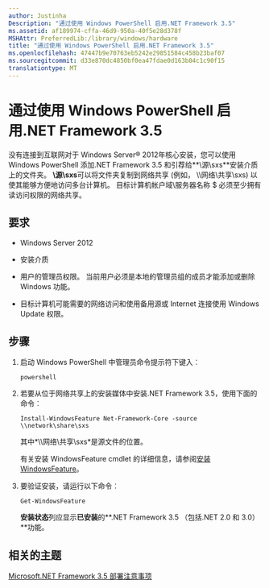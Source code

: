 ```yaml
---
author: Justinha
Description: "通过使用 Windows PowerShell 启用.NET Framework 3.5"
ms.assetid: af189974-cffa-46d9-950a-40f5e28d378f
MSHAttr: PreferredLib:/library/windows/hardware
title: "通过使用 Windows PowerShell 启用.NET Framework 3.5"
ms.openlocfilehash: 47447b9e70763eb5242e29851584c458b23baf07
ms.sourcegitcommit: d33e870dc4850bf0ea47fdae0d163b04c1c90f15
translationtype: MT
---
```

# <a name="enable-net-framework-35-by-using-windows-powershell"></a>通过使用 Windows PowerShell 启用.NET Framework 3.5


没有连接到互联网对于 Windows Server® 2012年核心安装，您可以使用 Windows PowerShell 添加.NET Framework 3.5 和引荐给**\\源\\sxs**安装介质上的文件夹。 **\\源\\sxs**可以将文件夹复制到网络共享 (例如， \\\\网络\\共享\\sxs) 以使其能够方便地访问多台计算机。 目标计算机帐户域\\服务器名称 $ 必须至少拥有读访问权限的网络共享。

## <a name="span-idrequirementsspanspan-idrequirementsspanspan-idrequirementsspanrequirements"></a><span id="Requirements"></span><span id="requirements"></span><span id="REQUIREMENTS"></span>要求


-   Windows Server 2012

-   安装介质

-   用户的管理员权限。 当前用户必须是本地的管理员组的成员才能添加或删除 Windows 功能。

-   目标计算机可能需要的网络访问和使用备用源或 Internet 连接使用 Windows Update 权限。

## <a name="span-idstepsspanspan-idstepsspanspan-idstepsspansteps"></a><span id="Steps"></span><span id="steps"></span><span id="STEPS"></span>步骤


1.  启动 Windows PowerShell 中管理员命令提示符下键入︰

    ``` syntax
    powershell
    ```

2.  若要从位于网络共享上的安装媒体中安装.NET Framework 3.5，使用下面的命令︰

    ``` syntax
    Install-WindowsFeature Net-Framework-Core -source \\network\share\sxs
    ```

    其中*\\\\网络\\共享\\sxs*是源文件的位置。

    有关安装 WindowsFeature cmdlet 的详细信息，请参阅[安装 WindowsFeature](http://go.microsoft.com/fwlink/p/?linkid=329977)。

3.  要验证安装，请运行以下命令︰

    ``` syntax
    Get-WindowsFeature
    ```

    **安装状态**列应显示**已安装**的**.NET Framework 3.5 （包括.NET 2.0 和 3.0）**功能。

## <a name="span-idrelatedtopicsspanrelated-topics"></a><span id="related_topics"></span>相关的主题


[Microsoft.NET Framework 3.5 部署注意事项](microsoft-net-framework-35-deployment-considerations.md)

 

 






